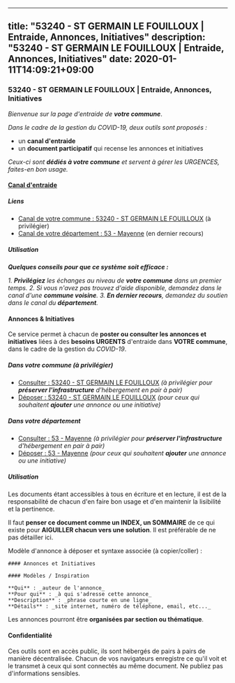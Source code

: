 
---
title: "53240 - ST GERMAIN LE FOUILLOUX | Entraide, Annonces, Initiatives"
description: "53240 - ST GERMAIN LE FOUILLOUX | Entraide, Annonces, Initiatives"
date: 2020-01-11T14:09:21+09:00
---

### 53240 - ST GERMAIN LE FOUILLOUX | Entraide, Annonces, Initiatives

_Bienvenue sur la page d'entraide de **votre commune**_.

_Dans le cadre de la gestion du COVID-19, deux outils sont proposés :_

- un **canal d'entraide**
- un **document participatif** qui recense les annonces et initiatives

_Ceux-ci sont **dédiés à votre commune** et servent à gérer les URGENCES, faites-en bon usage._

#### [Canal d'entraide](https://entraide.stopcoronavirus.tech/#/channel/53240_st-germain-le-fouilloux)

##### Liens

- [Canal de votre commune : 53240 	- ST GERMAIN LE FOUILLOUX](https://entraide.stopcoronavirus.tech/#/channel/53240_st-germain-le-fouilloux) (à privilégier)
- [Canal de votre département : 53 	- Mayenne](https://entraide.stopcoronavirus.tech/#/channel/53_mayenne) (en dernier recours)

##### Utilisation

_**Quelques conseils pour que ce système soit efficace :**_

_1. **Privilégiez** les échanges au niveau de **votre commune** dans un premier temps._
_2. Si vous n'avez pas trouvez d'aide disponible, demandez dans le canal d'une **commune voisine**._
_3. **En dernier recours**, demandez du soutien dans le canal du **département**._

#### Annonces & Initiatives


Ce service permet à chacun de **poster ou consulter les annonces et initiatives** liées à des **besoins
URGENTS** d'entraide dans **VOTRE commune**, dans le cadre de la gestion du _COVID-19_.

##### Dans votre commune (à privilégier)

- [Consulter : 53240 	- ST GERMAIN LE FOUILLOUX](https://docs.stopcoronavirus.tech/r/markdown/53240_st-germain-le-fouilloux/4XTTMFEJQsWsbYNsPGza9PWNnrTvrqxQCoy9naGuKjL68fQEc) _(à privilégier pour **préserver l'infrastructure** d'hébergement en pair à pair)_
- [Déposer : 53240 	- ST GERMAIN LE FOUILLOUX](https://docs.stopcoronavirus.tech/w/markdown/53240_st-germain-le-fouilloux/4XTTMFEJQsWsbYNsPGza9PWNnrTvrqxQCoy9naGuKjL68fQEc-K3TgUg3sDjF1GJ6jt8v2gXq8qpuHTuGLvvGGsrwRxtGAAocTjZ7CMYe5iebdRzvdMGBKKqYJdxXAKdFiwvVpQK2EzdixeYSer9nm4peMwZRSumfRwUJZtpTnpJHFFUmhKi6QURhS) _(pour ceux qui souhaitent **ajouter** une annonce ou une initiative)_

##### Dans votre département

- [Consulter : 53 	- Mayenne](https://docs.stopcoronavirus.tech/r/markdown/53_mayenne/4XTTMF933UK1cVtse5mq4qQ7Np2jMYgvbp6qouY9MWyoeWY43) _(à privilégier pour **préserver l'infrastructure** d'hébergement en pair à pair)_
- [Déposer : 53 	- Mayenne](https://docs.stopcoronavirus.tech/w/markdown/53_mayenne/4XTTMF933UK1cVtse5mq4qQ7Np2jMYgvbp6qouY9MWyoeWY43-K3TgUcgqTBNoSTxPqkZ94HV7ydPjBnvnBue9tEiK9jakhdXjxdo4Br4iK1oa2CDh4yEVWX1tFyjU9wvcKRuNLDocpAE5TJXkqSv2docSVtfLpqmkB6Zf1obqgGj7oAqY4ytCV5Es) _(pour ceux qui souhaitent **ajouter** une annonce ou une initiative)_


##### Utilisation

Les documents étant accessibles à tous en écriture et en lecture, il est de la
responsabilité de chacun d'en faire bon usage et d'en maintenir la lisibilité
et la pertinence.

Il faut **penser ce document comme un INDEX, un SOMMAIRE** de ce qui existe
pour **AIGUILLER chacun vers une solution**. Il est préférable de ne pas détailler ici.

Modèle d'annonce à déposer et syntaxe associée (à copier/coller) :

    #### Annonces et Initiatives

    #### Modèles / Inspiration

    **Qui** : _auteur de l'annonce_
    **Pour qui** : _à qui s'adresse cette annonce_
    **Description** : _phrase courte en une ligne_
    **Détails** : _site internet, numéro de téléphone, email, etc..._


Les annonces pourront être **organisées par section ou thématique**.

#### Confidentialité

Ces outils sont en accès public, ils sont hébergés de pairs à pairs de manière décentralisée.
Chacun de vos navigateurs enregistre ce qu'il voit et le transmet à ceux qui sont connectés au même document.
Ne publiez pas d'informations sensibles.
